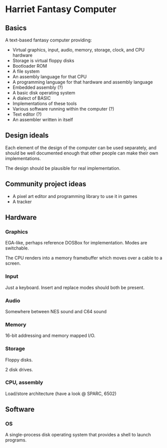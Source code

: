 # Harriet Fantasy Computer

## Basics

A text-based fantasy computer providing:

- Virtual graphics, input, audio, memory, storage, clock, and CPU hardware
 - Storage is virtual floppy disks
- Bootloader ROM
- A file system
- An assembly language for that CPU
- A programming language for that hardware and assembly language
 - Embedded assembly (?)
- A basic disk operating system
- A dialect of BASIC
- Implementations of these tools
- Various software running within the computer (?)
 - Text editor (?)
 - An assembler written in itself

## Design ideals

Each element of the design of the computer can be used separately, and should be well documented enough that other people can make their own implementations.

The design should be plausible for real implementation.

## Community project ideas

- A pixel art editor and programming library to use it in games
- A tracker

## Hardware

### Graphics

EGA-like, perhaps reference DOSBox for implementation.
Modes are switchable.

The CPU renders into a memory framebuffer which moves over a cable to a screen.

### Input

Just a keyboard. Insert and replace modes should both be present.

### Audio

Somewhere between NES sound and C64 sound

### Memory

16-bit addressing and memory mapped I/O.

### Storage

Floppy disks.

2 disk drives.

### CPU, assembly

Load/store architecture (have a look @ SPARC, 6502)

## Software

### OS

A single-process disk operating system that provides a shell to launch programs.
